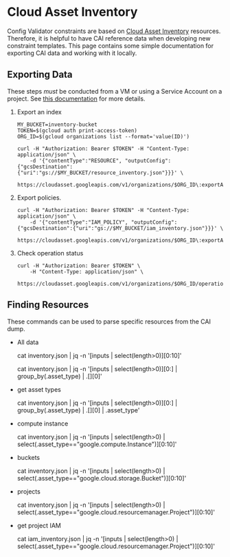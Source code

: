 # Cloud Asset Inventory

Config Validator constraints are based on [Cloud Asset Inventory](https://cloud.google.com/resource-manager/docs/cloud-asset-inventory/overview) resources.
Therefore, it is helpful to have CAI reference data when developing new constraint templates. This page contains some simple documentation for exporting CAI data and working with it locally.

## Exporting Data
These steps *must* be conducted from a VM or using a Service Account on a project. See [this documentation](https://cloud.google.com/resource-manager/docs/cloud-asset-inventory/quickstart-cloud-asset-inventory#exporting_an_asset_snapshot) for more details.

1. Export an index

    ```
    MY_BUCKET=inventory-bucket
    TOKEN=$(gcloud auth print-access-token)
    ORG_ID=$(gcloud organizations list --format='value(ID)')

    curl -H "Authorization: Bearer $TOKEN" -H "Content-Type: application/json" \
        -d '{"contentType":"RESOURCE", "outputConfig":{"gcsDestination":{"uri":"gs://$MY_BUCKET/resource_inventory.json"}}}' \
            https://cloudasset.googleapis.com/v1/organizations/$ORG_ID\:exportAssets
    ```

2. Export policies.

    ```
    curl -H "Authorization: Bearer $TOKEN" -H "Content-Type: application/json" \
        -d '{"contentType":"IAM_POLICY", "outputConfig":{"gcsDestination":{"uri":"gs://$MY_BUCKET/iam_inventory.json"}}}' \
            https://cloudasset.googleapis.com/v1/organizations/$ORG_ID\:exportAssets
    ```

3. Check operation status

    ```
    curl -H "Authorization: Bearer $TOKEN" \
        -H "Content-Type: application/json" \
            https://cloudasset.googleapis.com/v1/organizations/$ORG_ID/operations/ExportAssets/14988324955088615864
    ```

## Finding Resources

These commands can be used to parse specific resources from the CAI dump.

- All data

    cat inventory.json | jq -n '[inputs | select(length>0)][0:10]'

    cat inventory.json | jq -n '[inputs | select(length>0)][0:] | group_by(.asset_type) | .[][0]'

- get asset types

    cat inventory.json | jq -n '[inputs | select(length>0)][0:] | group_by(.asset_type) | .[][0] | .asset_type'

- compute instance

    cat inventory.json | jq -n '[inputs | select(length>0) | select(.asset_type=="google.compute.Instance")][0:10]'

- buckets

    cat inventory.json | jq -n '[inputs | select(length>0) | select(.asset_type=="google.cloud.storage.Bucket")][0:10]'

- projects

    cat inventory.json | jq -n '[inputs | select(length>0) | select(.asset_type=="google.cloud.resourcemanager.Project")][0:10]'

- get project IAM

    cat iam_inventory.json | jq -n '[inputs | select(length>0) | select(.asset_type=="google.cloud.resourcemanager.Project")][0:10]'
